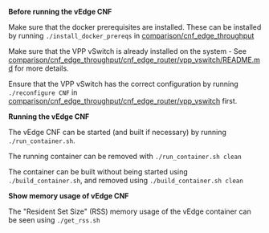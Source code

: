 **Before running the vEdge CNF**

Make sure that the docker prerequisites are installed. These can be installed by running `./install_docker_prereqs` in [comparison/cnf_edge_throughput](https://github.com/cncf/cnfs/blob/master/comparison/cnf_edge_throughput)

Make sure that the VPP vSwitch is already installed on the system - See [comparison/cnf_edge_throughput/cnf_edge_router/vpp_vswitch/README.md](https://github.com/cncf/cnfs/blob/master/comparison/cnf_edge_throughput/cnf_edge_router/vpp_vswitch/README.md) for more details.

Ensure that the VPP vSwitch has the correct configuration by running `./reconfigure CNF` in [comparison/cnf_edge_throughput/cnf_edge_router/vpp_vswitch](https://github.com/cncf/cnfs/blob/master/comparison/cnf_edge_throughput/cnf_edge_router/vpp_vswitch) first.

**Running the vEdge CNF**

The vEdge CNF can be started (and built if necessary) by running `./run_container.sh`.

The running container can be removed with `./run_container.sh clean`

The container can be built without being started using `./build_container.sh`, and removed using `./build_container.sh clean`

**Show memory usage of vEdge CNF**

The "Resident Set Size" (RSS) memory usage of the vEdge container can be seen using `./get_rss.sh`  
